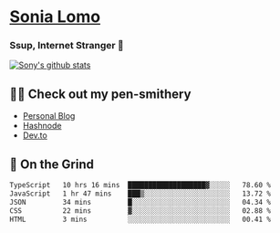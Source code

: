 # [Sonia Lomo](https://sonylomo.github.io/) 
### Ssup, Internet Stranger 🤩

<a href="https://github.com/sonylomo/github-readme-stats">
  <img align="center" src="https://media.giphy.com/media/lU05nFSW6Y2A/giphy.gif" alt="Sony's github stats" />
</a>

## ✍🏾 Check out my pen-smithery
- [Personal Blog](https://www.sonylomo.dev/blog)
- [Hashnode](https://sonylomo.hashnode.dev/)
- [Dev.to](https://dev.to/sonylomo)

## 🤡 On the Grind
<!--START_SECTION:waka-->

```txt
TypeScript   10 hrs 16 mins  ███████████████████▓░░░░░   78.60 %
JavaScript   1 hr 47 mins    ███▒░░░░░░░░░░░░░░░░░░░░░   13.72 %
JSON         34 mins         █░░░░░░░░░░░░░░░░░░░░░░░░   04.34 %
CSS          22 mins         ▓░░░░░░░░░░░░░░░░░░░░░░░░   02.88 %
HTML         3 mins          ░░░░░░░░░░░░░░░░░░░░░░░░░   00.41 %
```

<!--END_SECTION:waka-->
